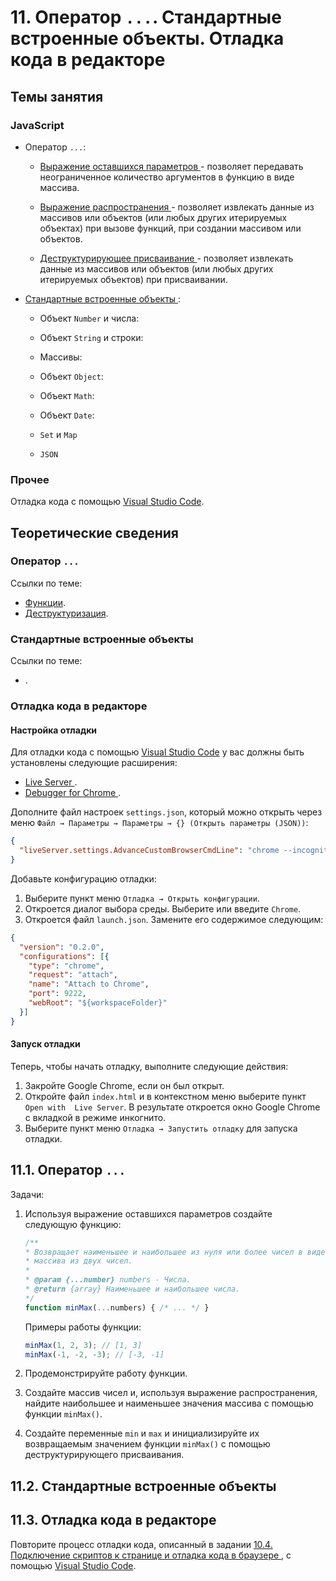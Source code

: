 # 11. Оператор `...`. Стандартные встроенные объекты. Отладка кода в редакторе

## Темы занятия

### JavaScript
  
- Оператор `...`:

  - [Выражение оставшихся параметров
  ](https://developer.mozilla.org/ru/docs/Web/JavaScript/Reference/Functions/Rest_parameters) -
  позволяет передавать неограниченное количество аргументов в функцию
  в виде массива.
  
  - [Выражение распространения
  ](https://developer.mozilla.org/ru/docs/Web/JavaScript/Reference/Operators/Spread_syntax) -
  позволяет извлекать данные из массивов или объектов (или любых других 
  итерируемых объектах) при вызове функций, при создании массивом или объектов.
  
  - [Деструктурирующее присваивание
  ](https://developer.mozilla.org/ru/docs/Web/JavaScript/Reference/Operators/Destructuring_assignment) -
  позволяет извлекать данные из массивов или объектов (или любых других 
  итерируемых объектов) при присваивании.

- [Стандартные встроенные объекты
](https://developer.mozilla.org/ru/docs/Web/JavaScript/Reference/Global_Objects):
  
  - Объект `Number` и числа:
  
  - Объект `String` и строки:
  
  - Массивы:
  
  - Объект `Object`:
    
  - Объект `Math`:
  
  - Объект `Date`:
  
  - `Set` и `Map`
  
  - `JSON`

### Прочее

Отладка кода с помощью [Visual Studio Code](https://code.visualstudio.com).

## Теоретические сведения

### Оператор `...`

Ссылки по теме:

- [Функции](https://learn.javascript.ru/es-function).
- [Деструктуризация](https://learn.javascript.ru/destructuring).

### Стандартные встроенные объекты

Ссылки по теме:

- []().
  
### Отладка кода в редакторе

#### Настройка отладки

Для отладки кода с помощью [Visual Studio Code](https://code.visualstudio.com)
у вас должны быть установлены следующие расширения:

- [Live Server
](https://marketplace.visualstudio.com/items?itemName=ritwickdey.LiveServer).
- [Debugger for Chrome
](https://marketplace.visualstudio.com/items?itemName=msjsdiag.debugger-for-chrome).

Дополните файл настроек `settings.json`, который можно открыть через меню
`Файл → Параметры → Параметры → {} (Открыть параметры (JSON))`:

```json
{
  "liveServer.settings.AdvanceCustomBrowserCmdLine": "chrome --incognito --remote-debugging-port=9222"
}
```

Добавьте конфигурацию отладки:
 
1. Выберите пункт меню `Отладка → Открыть конфигурации`.
2. Откроется диалог выбора среды. Выберите или введите `Chrome`.
3. Откроется файл `launch.json`. Замените его содержимое следующим:

```json
{
  "version": "0.2.0",
  "configurations": [{
    "type": "chrome",
    "request": "attach",
    "name": "Attach to Chrome",
    "port": 9222,
    "webRoot": "${workspaceFolder}"
  }]
}
```

#### Запуск отладки

Теперь, чтобы начать отладку, выполните следующие действия:

1. Закройте Google Chrome, если он был открыт. 
2. Откройте файл `index.html` и в контекстном меню выберите пункт `Open with 
Live Server`. В результате откроется окно Google Chrome с вкладкой в 
режиме инкогнито.
3. Выберите пункт меню `Отладка → Запустить отладку` для запуска отладки.

## 11.1. Оператор `...`

Задачи:

1. Используя выражение оставшихся параметров создайте следующую функцию:  

    ```js
    /**
    * Возвращает наименьшее и наибольшее из нуля или более чисел в виде
    * массива из двух чисел.
    * 
    * @param {...number} numbers - Числа.
    * @return {array} Наименьшее и наибольшее числа.
    */
    function minMax(...numbers) { /* ... */ }
    ```
    
    Примеры работы функции:
    
    ```js
    minMax(1, 2, 3); // [1, 3]
    minMax(-1, -2, -3); // [-3, -1]
    ```

2. Продемонстрируйте работу функции.

3. Создайте массив чисел и, используя выражение распространения, найдите
наибольшее и наименьшее значения массива с помощью функции `minMax()`.

4. Создайте переменные `min` и `max` и инициализируйте их возвращаемым
значением функции `minMax()` с помощью деструктурирующего присваивания.

## 11.2. Стандартные встроенные объекты

## 11.3. Отладка кода в редакторе

Повторите процесс отладки кода, описанный в задании
[10.4. Подключение скриптов к странице и отладка кода в браузере
](/practice/10/#_10-4-подкnючение-скриптов-к-странице-и-отnадка-кода-в-браузере),
с помощью [Visual Studio Code](https://code.visualstudio.com).

<disqus-comments
  page-uuid="9686daea-fb22-4972-a00b-21e8dcbac8dd"
  page-title="11. Оператор '...'. Стандартные встроенные объекты.
    Отладка кода в редакторе | Практические занятия"/>